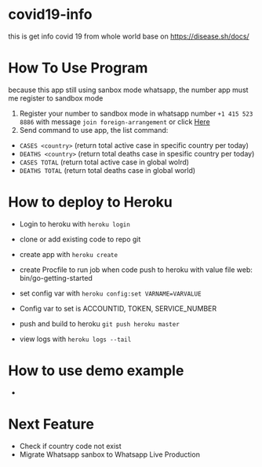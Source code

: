 # covid19-info
this is get info covid 19 from whole world base on https://disease.sh/docs/


# How To Use Program 
because this app still using sanbox mode whatsapp, the number app must me register to sandbox mode

1. Register your number to sandbox mode in whatsapp number `+1 415 523 8886` with message `join foreign-arrangement` or click [Here](https://api.whatsapp.com/send?phone=14155238886&text=join%20foreign-arrangement) 
2. Send command to use app, the list command:

* `CASES <country>` (return total active case in specific country per today)
* `DEATHS <country>` (return total deaths case in spesific country per today)
* `CASES TOTAL` (return total active case in global wolrd)
* `DEATHS TOTAL` (return total deaths case in global world)

# How to deploy to Heroku
* Login to heroku with `heroku login`
* clone or add existing code to repo git
* create app with `heroku create`
* create Procfile to run job when code push to heroku with value file 
   web: bin/go-getting-started
* set config var with `heroku config:set VARNAME=VARVALUE`
* Config var to set is ACCOUNTID, TOKEN, SERVICE_NUMBER

* push and build to heroku `git push heroku master`
* view logs with `heroku logs --tail`

# How to use demo example
* 

# Next Feature 
* Check if country code not exist
* Migrate Whatsapp sanbox to Whatsapp Live Production